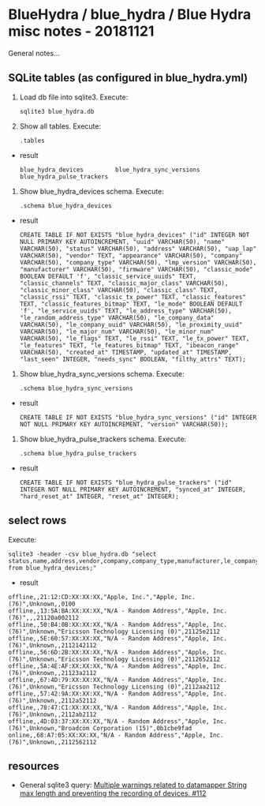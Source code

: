 # BlueHydra / blue_hydra / Blue Hydra misc notes - 20181121

General notes...

## SQLite tables (as configured in blue_hydra.yml)

1. Load db file into sqlite3. Execute:

    ```
    sqlite3 blue_hydra.db
    ```
    
1. Show all tables. Execute:

    ```
    .tables
    ```
    
 * result

    ```
    blue_hydra_devices         blue_hydra_sync_versions
    blue_hydra_pulse_trackers
    ```
 
1. Show blue_hydra_devices schema. Execute:

    ```
    .schema blue_hydra_devices
    ```
    
 * result

    ```
    CREATE TABLE IF NOT EXISTS "blue_hydra_devices" ("id" INTEGER NOT NULL PRIMARY KEY AUTOINCREMENT, "uuid" VARCHAR(50), "name" VARCHAR(50), "status" VARCHAR(50), "address" VARCHAR(50), "uap_lap" VARCHAR(50), "vendor" TEXT, "appearance" VARCHAR(50), "company" VARCHAR(50), "company_type" VARCHAR(50), "lmp_version" VARCHAR(50), "manufacturer" VARCHAR(50), "firmware" VARCHAR(50), "classic_mode" BOOLEAN DEFAULT 'f', "classic_service_uuids" TEXT, "classic_channels" TEXT, "classic_major_class" VARCHAR(50), "classic_minor_class" VARCHAR(50), "classic_class" TEXT, "classic_rssi" TEXT, "classic_tx_power" TEXT, "classic_features" TEXT, "classic_features_bitmap" TEXT, "le_mode" BOOLEAN DEFAULT 'f', "le_service_uuids" TEXT, "le_address_type" VARCHAR(50), "le_random_address_type" VARCHAR(50), "le_company_data" VARCHAR(50), "le_company_uuid" VARCHAR(50), "le_proximity_uuid" VARCHAR(50), "le_major_num" VARCHAR(50), "le_minor_num" VARCHAR(50), "le_flags" TEXT, "le_rssi" TEXT, "le_tx_power" TEXT, "le_features" TEXT, "le_features_bitmap" TEXT, "ibeacon_range" VARCHAR(50), "created_at" TIMESTAMP, "updated_at" TIMESTAMP, "last_seen" INTEGER, "needs_sync" BOOLEAN, "filthy_attrs" TEXT);
    ```
 
 1. Show blue_hydra_sync_versions schema. Execute:

    ```
    .schema blue_hydra_sync_versions
    ```
    
 * result

    ```
    CREATE TABLE IF NOT EXISTS "blue_hydra_sync_versions" ("id" INTEGER NOT NULL PRIMARY KEY AUTOINCREMENT, "version" VARCHAR(50));
    ```
 
 1. Show blue_hydra_pulse_trackers schema. Execute:

    ```
    .schema blue_hydra_pulse_trackers
    ```
    
 * result

    ```
    CREATE TABLE IF NOT EXISTS "blue_hydra_pulse_trackers" ("id" INTEGER NOT NULL PRIMARY KEY AUTOINCREMENT, "synced_at" INTEGER, "hard_reset_at" INTEGER, "reset_at" INTEGER);
    ```
 
## select rows

Execute:

```
sqlite3 -header -csv blue_hydra.db "select status,name,address,vendor,company,company_type,manufacturer,le_company_data from blue_hydra_devices;"
```

* result

```
offline,,21:12:CD:XX:XX:XX,"Apple, Inc.","Apple, Inc. (76)",Unknown,,0100
offline,,13:5A:BA:XX:XX:XX,"N/A - Random Address","Apple, Inc. (76)",,,21120a002112
offline,,50:B4:0B:XX:XX:XX,"N/A - Random Address","Apple, Inc. (76)",Unknown,"Ericsson Technology Licensing (0)",21125e2112
offline,,5E:60:57:XX:XX:XX,"N/A - Random Address","Apple, Inc. (76)",Unknown,,2112142112
offline,,56:6D:2B:XX:XX:XX,"N/A - Random Address","Apple, Inc. (76)",Unknown,"Ericsson Technology Licensing (0)",2112652112
offline,,5A:4E:AF:XX:XX:XX,"N/A - Random Address","Apple, Inc. (76)",Unknown,,21123a2112
offline,,67:4D:79:XX:XX:XX,"N/A - Random Address","Apple, Inc. (76)",Unknown,"Ericsson Technology Licensing (0)",2112aa2112
offline,,57:42:9A:XX:XX:XX,"N/A - Random Address","Apple, Inc. (76)",Unknown,,2112a52112
offline,,78:47:C1:XX:XX:XX,"N/A - Random Address","Apple, Inc. (76)",Unknown,,2112ab2112
offline,,4D:03:37:XX:XX:XX,"N/A - Random Address","Apple, Inc. (76)",Unknown,"Broadcom Corporation (15)",0b1cbe9fad
online,,68:A7:05:XX:XX:XX,"N/A - Random Address","Apple, Inc. (76)",Unknown,,2112562112
```



## resources

* General sqlite3 query: [Multiple warnings related to datamapper String max length and preventing the recording of devices. #112
](https://github.com/pwnieexpress/blue_hydra/issues/112)
